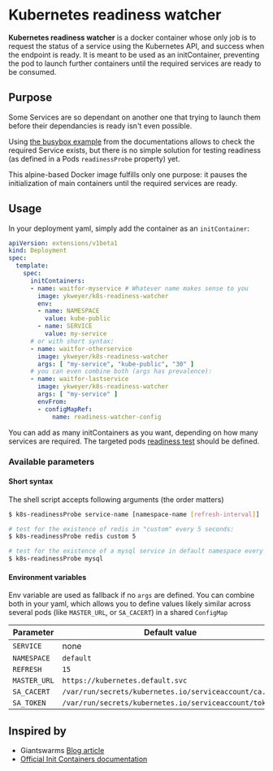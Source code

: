 # Kubernetes readiness watcher

**Kubernetes readiness watcher** is a docker container whose only job is to request the status of a service 
using the Kubernetes API, and success when the endpoint is ready.
It is meant to be used as an initContainer, preventing the pod to launch further containers until the required services
are ready to be consumed.


## Purpose

Some Services are so dependant on another one that trying to launch them before their dependancies is ready isn't even 
possible.

Using [the busybox example](https://kubernetes.io/docs/concepts/workloads/pods/init-containers/#init-containers-in-use) 
from the documentations allows to check the required Service exists, but there is no simple solution for testing readiness 
(as defined in a Pods `readinessProbe` property) yet.

This alpine-based Docker image fulfills only one purpose: it pauses the initialization of main containers until the 
required services are ready.


## Usage

In your deployment yaml, simply add the container as an `initContainer`:

```yml
apiVersion: extensions/v1beta1
kind: Deployment
spec:
  template:
    spec:
      initContainers:
      - name: waitfor-myservice # Whatever name makes sense to you
        image: ykweyer/k8s-readiness-watcher
        env:
        - name: NAMESPACE
          value: kube-public
        - name: SERVICE
          value: my-service
      # or with short syntax:
      - name: waitfor-otherservice
        image: ykweyer/k8s-readiness-watcher
        args: [ "my-service", "kube-public", "30" ]
      # you can even combine both (args has prevalence):
      - name: waitfor-lastservice
        image: ykweyer/k8s-readiness-watcher
        args: [ "my-service" ]
        envFrom:
        - configMapRef:
            name: readiness-watcher-config
```

You can add as many initContainers as you want, depending on how many services are required. The targeted pods 
[readiness test](https://kubernetes.io/docs/tasks/configure-pod-container/configure-liveness-readiness-probes/) should 
be defined.


### Available parameters

#### Short syntax
The shell script accepts following arguments (the order matters)
```bash
$ k8s-readinessProbe service-name [namespace-name [refresh-interval]]

# test for the existence of redis in "custom" every 5 seconds:
$ k8s-readinessProbe redis custom 5

# test for the existence of a mysql service in default namespace every 15 seconds (default value):
$ k8s-readinessProbe mysql
```

#### Environment variables
Env variable are used as fallback if no `args` are defined. You can combine both in your yaml, which allows you to define
values likely similar across several pods (like `MASTER_URL`, or `SA_CACERT`) in a shared `ConfigMap`

| Parameter     | Default value                                          |
| ------------- | ------------------------------------------------------ |
| `SERVICE`     | none                                                   |
| `NAMESPACE`   | `default`                                              |
| `REFRESH`     | `15`                                                   |
| `MASTER_URL`  | `https://kubernetes.default.svc`                       |
| `SA_CACERT`   | `/var/run/secrets/kubernetes.io/serviceaccount/ca.crt` |
| `SA_TOKEN`    | `/var/run/secrets/kubernetes.io/serviceaccount/token  `|


## Inspired by
- Giantswarms [Blog article](https://blog.giantswarm.io/wait-for-it-using-readiness-probes-for-service-dependencies-in-kubernetes/)
- [Official Init Containers documentation](https://kubernetes.io/docs/concepts/workloads/pods/init-containers/#what-can-init-containers-be-used-for)